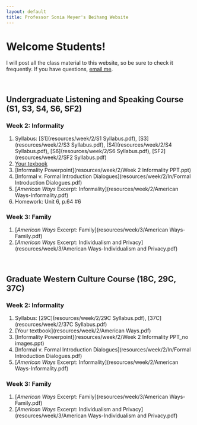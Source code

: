 ```yaml
---
layout: default
title: Professor Sonia Meyer's Beihang Website
---
```


# Welcome Students!

I will post all the class material to this website, so be sure to check it frequently. If you have questions, [email me](mailto:sonia@meyercraft.net).

</br>

## Undergraduate Listening and Speaking Course (S1, S3, S4, S6, SF2)

### Week 2: Informality

1. Syllabus: [S1](resources/week/2/S1 Syllabus.pdf), [S3](resources/week/2/S3 Syllabus.pdf), [S4](resources/week/2/S4 Syllabus.pdf), [S6](resources/week/2/S6 Syllabus.pdf), [SF2](resources/week/2/SF2 Syllabus.pdf)
2. [Your texbook](resources/week/2/english_listening_2.JPG)
3. [Informality Powerpoint](resources/week/2/Week 2 Informality PPT.ppt)
4. [Informal v. Formal Introduction Dialogues](resources/week/2/In/Formal Introduction Dialogues.pdf)
5. [*American Ways* Excerpt: Informality](resources/week/2/American Ways-Informality.pdf)
6. Homework: Unit 6, p.64 #6

### Week 3: Family

1. [*American Ways* Excerpt: Family](resources/week/3/American Ways-Family.pdf)
2. [*American Ways* Excerpt: Individualism and Privacy](resources/week/3/American Ways-Individualism and Privacy.pdf)

</br>

## Graduate Western Culture Course (18C, 29C, 37C)

### Week 2: Informality

1. Syllabus: [29C](resources/week/2/29C Syllabus.pdf), [37C](resources/week/2/37C Syllabus.pdf)
2. [Your textbook](resources/week/2/American Ways.pdf)
3. [Informality Powerpoint](resources/week/2/Week 2 Informality PPT_no images.ppt)
4. [Informal v. Formal Introduction Dialogues](resources/week/2/In/Formal Introduction Dialogues.pdf)
5. [*American Ways* Excerpt: Informality](resources/week/2/American Ways-Informality.pdf)

### Week 3: Family

1. [*American Ways* Excerpt: Family](resources/week/3/American Ways-Family.pdf)
2. [*American Ways* Excerpt: Individualism and Privacy](resources/week/3/American Ways-Individualism and Privacy.pdf)
